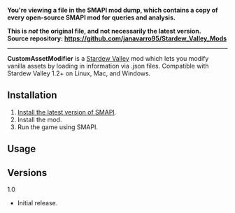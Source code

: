 **You're viewing a file in the SMAPI mod dump, which contains a copy of every open-source SMAPI mod
for queries and analysis.**

**This is _not_ the original file, and not necessarily the latest version.**  
**Source repository: https://github.com/janavarro95/Stardew_Valley_Mods**

----

**CustomAssetModifier** is a [Stardew Valley](http://stardewvalley.net/) mod which lets you modify vanilla
assets by loading in information via .json files.
Compatible with Stardew Valley 1.2+ on Linux, Mac, and Windows.

## Installation
1. [Install the latest version of SMAPI](https://github.com/Pathoschild/SMAPI/releases).
2. Install the mod.
3. Run the game using SMAPI.



## Usage


## Versions
1.0
* Initial release.

